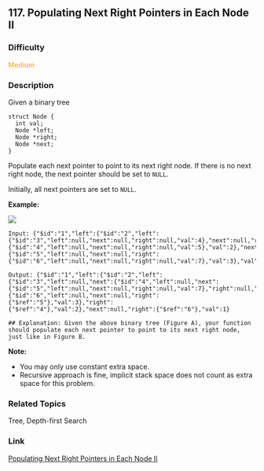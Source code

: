 ## 117. Populating Next Right Pointers in Each Node II
### Difficulty

 <font color=orange>Medium</font>

### Description

Given a binary tree
            struct Node {      int val;      Node *left;      Node *right;      Node *next;    }    

Populate each next pointer to point to its next right node. If there is no
next right node, the next pointer should be set to `NULL`.

Initially, all next pointers are set to `NULL`.



**Example:**

![](https://assets.leetcode.com/uploads/2019/02/15/117_sample.png)
            Input: {"$id":"1","left":{"$id":"2","left":{"$id":"3","left":null,"next":null,"right":null,"val":4},"next":null,"right":{"$id":"4","left":null,"next":null,"right":null,"val":5},"val":2},"next":null,"right":{"$id":"5","left":null,"next":null,"right":{"$id":"6","left":null,"next":null,"right":null,"val":7},"val":3},"val":1}        Output: {"$id":"1","left":{"$id":"2","left":{"$id":"3","left":null,"next":{"$id":"4","left":null,"next":{"$id":"5","left":null,"next":null,"right":null,"val":7},"right":null,"val":5},"right":null,"val":4},"next":{"$id":"6","left":null,"next":null,"right":{"$ref":"5"},"val":3},"right":{"$ref":"4"},"val":2},"next":null,"right":{"$ref":"6"},"val":1}        ## Explanation: Given the above binary tree (Figure A), your function should populate each next pointer to point to its next right node, just like in Figure B.    



**Note:**

  * You may only use constant extra space.
  * Recursive approach is fine, implicit stack space does not count as extra space for this problem.


### Related Topics

Tree, Depth-first Search


### Link
[Populating Next Right Pointers in Each Node II](https://leetcode.com/problems/populating-next-right-pointers-in-each-node-ii)
